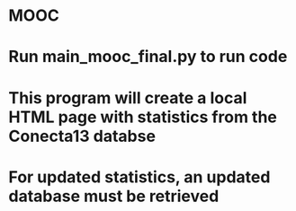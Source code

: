# MOOC

# Run main_mooc_final.py to run code

# This program will create a local HTML page with statistics from the Conecta13 databse
# For updated statistics, an updated database must be retrieved
